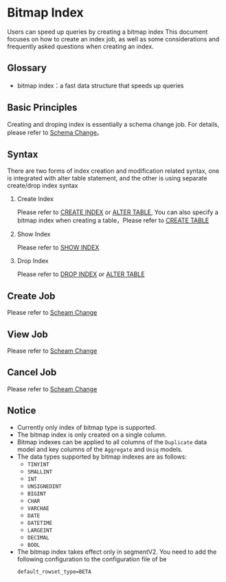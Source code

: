 <!-- 
Licensed to the Apache Software Foundation (ASF) under one
or more contributor license agreements.  See the NOTICE file
distributed with this work for additional information
regarding copyright ownership.  The ASF licenses this file
to you under the Apache License, Version 2.0 (the
"License"); you may not use this file except in compliance
with the License.  You may obtain a copy of the License at

  http://www.apache.org/licenses/LICENSE-2.0

Unless required by applicable law or agreed to in writing,
software distributed under the License is distributed on an
"AS IS" BASIS, WITHOUT WARRANTIES OR CONDITIONS OF ANY
KIND, either express or implied.  See the License for the
specific language governing permissions and limitations
under the License.
-->

# Bitmap Index
Users can speed up queries by creating a bitmap index
This document focuses on how to create an index job, as well as some considerations and frequently asked questions when creating an index.

## Glossary
* bitmap index：a fast data structure that speeds up queries

## Basic Principles
Creating and droping index is essentially a schema change job. For details, please refer to
[Schema Change](alter-table-schema-change_EN.html)。

## Syntax
There are two forms of index creation and modification related syntax, one is integrated with alter table statement, and the other is using separate
create/drop index syntax
1. Create Index

    Please refer to [CREATE INDEX](../../sql-reference/sql-statements/Data%20Definition/CREATE%20INDEX_EN.html) 
    or [ALTER TABLE](../../sql-reference/sql-statements/Data%20Definition/ALTER%20TABLE_EN.html),
    You can also specify a bitmap index when creating a table，Please refer to [CREATE TABLE](../../sql-reference/sql-statements/Data%20Definition/CREATE%20TABLE_EN.html)

2. Show Index

    Please refer to [SHOW INDEX](../../sql-reference/sql-statements/Administration/SHOW%20INDEX_EN.html)

3. Drop Index

    Please refer to [DROP INDEX](../../sql-reference/sql-statements/Data%20Definition/DROP%20INDEX_EN.html) or [ALTER TABLE](../../sql-reference/sql-statements/Data%20Definition/ALTER%20TABLE_EN.html)

## Create Job
Please refer to [Scheam Change](alter-table-schema-change_EN.html)
## View Job
Please refer to [Scheam Change](alter-table-schema-change_EN.html)

## Cancel Job
Please refer to [Scheam Change](alter-table-schema-change_EN.html)

## Notice
* Currently only index of bitmap type is supported.
* The bitmap index is only created on a single column.
* Bitmap indexes can be applied to all columns of the `Duplicate` data model and key columns of the `Aggregate` and `Uniq` models.
* The data types supported by bitmap indexes are as follows:
    * `TINYINT`
    * `SMALLINT`
    * `INT`
    * `UNSIGNEDINT`
    * `BIGINT`
    * `CHAR`
    * `VARCHAE`
    * `DATE`
    * `DATETIME`
    * `LARGEINT`
    * `DECIMAL`
    * `BOOL`
* The bitmap index takes effect only in segmentV2. You need to add the following configuration to the configuration file of be
    ```
    default_rowset_type=BETA
    ``` 

